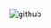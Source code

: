 ![github](https://user-images.githubusercontent.com/55964635/210648152-2d167e4b-5147-4a46-8285-c54be35a15ef.png)
